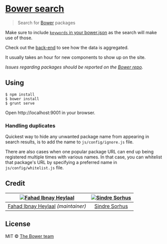 # [Bower search](http://bower.io/search)

> Search for [Bower](http://bower.io) packages

Make sure to include [`keywords` in your bower.json](https://docs.google.com/document/d/1APq7oA9tNao1UYWyOm8dKqlRP2blVkROYLZ2fLIjtWc/edit#heading=h.gexwkmadfy56) as the search will make use of those.

Check out the [back-end](https://github.com/bower/search-server) to see how the data is aggregated.

It usually takes an hour for new components to show up on the site.

*Issues regarding packages should be reported on the [Bower repo](https://github.com/bower/bower/issues/new).*

## Using

    $ npm install
    $ bower install
    $ grunt serve

Open http://localhost:9001 in your browser.

### Handling duplicates

Quickest way to hide any unwanted package name from appearing in search results, is to add the name to `js/config/ignore.js` file.

There are also cases when one popular package URL can end up being registered multiple times with various names. In that case, you can whitelist that package's URL by specifying a preferred name in `js/config/whitelist.js` file.

## Credit

[![Fahad Ibnay Heylaal](http://gravatar.com/avatar/19a3655e6ba9e5a496ee690ba03f2180?s=144)](http://fahad19.com) | [![Sindre Sorhus](http://gravatar.com/avatar/d36a92237c75c5337c17b60d90686bf9?s=144)](http://sindresorhus.com)
:---:|:---:
[Fahad Ibnay Heylaal](http://fahad19.com) *(maintainer)* | [Sindre Sorhus](http://sindresorhus.com)


## License

MIT © [The Bower team](http://bower.io)

